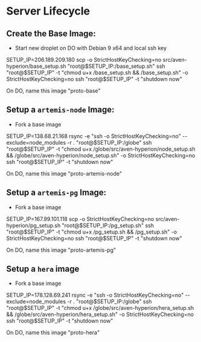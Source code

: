 # Server Lifecycle


## Create the Base Image:

- Start new droplet on DO with Debian 9 x64 and local ssh key

SETUP_IP=206.189.209.180
scp -o StrictHostKeyChecking=no src/aven-hyperion/base_setup.sh "root@$SETUP_IP:/base_setup.sh"
ssh "root@$SETUP_IP" -t "chmod u+x /base_setup.sh && /base_setup.sh" -o StrictHostKeyChecking=no
ssh "root@$SETUP_IP" -t "shutdown now"

On DO, name this image "proto-base"

## Setup a `artemis-node` Image:

- Fork a base image

SETUP_IP=138.68.21.168
rsync -e "ssh -o StrictHostKeyChecking=no" --exclude=node_modules -r . "root@$SETUP_IP:/globe"
ssh "root@$SETUP_IP" -t "chmod u+x /globe/src/aven-hyperion/node_setup.sh && /globe/src/aven-hyperion/node_setup.sh" -o StrictHostKeyChecking=no
ssh "root@$SETUP_IP" -t "shutdown now"

On DO, name this image "proto-artemis-node"


## Setup a `artemis-pg` Image:

- Fork a base image

SETUP_IP=167.99.101.118
scp -o StrictHostKeyChecking=no src/aven-hyperion/pg_setup.sh "root@$SETUP_IP:/pg_setup.sh"
ssh "root@$SETUP_IP" -t "chmod u+x /pg_setup.sh && /pg_setup.sh" -o StrictHostKeyChecking=no
ssh "root@$SETUP_IP" -t "shutdown now"

On DO, name this image "proto-artemis-pg"


## Setup a `hera` image

- Fork a base image

SETUP_IP=178.128.69.241
rsync -e "ssh -o StrictHostKeyChecking=no" --exclude=node_modules -r . "root@$SETUP_IP:/globe"
ssh "root@$SETUP_IP" -t "chmod u+x /globe/src/aven-hyperion/hera_setup.sh && /globe/src/aven-hyperion/hera_setup.sh" -o StrictHostKeyChecking=no
ssh "root@$SETUP_IP" -t "shutdown now"

On DO, name this image "proto-hera"

